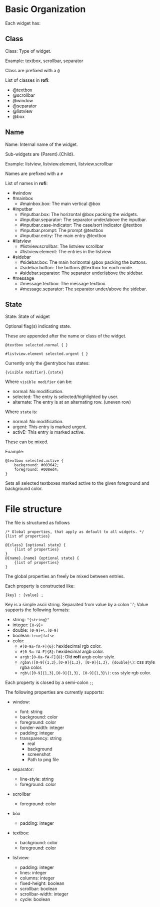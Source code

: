 # Basic Organization

Each widget has:

## Class

Class: Type of widget.

Example: textbox, scrollbar, separator

Class are prefixed with a `@`


List of classes in **rofi**:

 * @textbox
 * @scrollbar
 * @window
 * @separator
 * @listview
 * @box

## Name

Name: Internal name of the widget.

Sub-widgets are {Parent}.{Child}.

Example: listview, listview.element, listview.scrollbar

Names are prefixed with a `#`

List of names in **rofi**:

 * #window
 * #mainbox
   * #mainbox.box: The main vertical @box
 * #inputbar
   * #inputbar.box: The horizontal @box packing the widgets.
   * #inputbar.separator: The separator under/above the inputbar.
   * #inputbar.case-indicator: The case/sort indicator @textbox
   * #inputbar.prompt: The prompt @textbox
   * #inputbar.entry: The main entry @textbox
 * #listview
    * #listview.scrollbar: The listview scrollbar
    * #listview.element: The entries in the listview
 * #sidebar
   * #sidebar.box: The main horizontal @box packing the buttons.
   * #sidebar.button: The buttons @textbox for each mode.
   * #sidebar.separator: The separator under/above the sidebar.
 * #message
   * #message.textbox: The message textbox.
   * #message.separator: The separator under/above the sidebar.

## State

State: State of widget

Optional flag(s) indicating state.

These are appended after the name or class of the widget.

`@textbox selected.normal { }`

`#listview.element selected.urgent { }`

Currently only the @entrybox has states:

`{visible modifier}.{state}`

Where `visible modifier` can be:
 * normal: No modification.
 * selected: The entry is selected/highlighted by user.
 * alternate: The entry is at an alternating row. (uneven row)

Where `state` is:
 * normal: No modification.
 * urgent: This entry is marked urgent.
 * activE: This entry is marked active.

These can be mixed.

Example:
```
@textbox selected.active {
    background: #003642;
    foreground: #008ed4;
}
```

Sets all selected textboxes marked active to the given foreground and background color.

# File structure

The file is structured as follows

```
/* Global properties, that apply as default to all widgets. */
{list of properties}

@{class} {optional state} {
    {list of properties}
}
@{name}.{name} {optional state} {
    {list of properties}
}
```

The global properties an freeĺy be mixed between entries.

Each property is constructed like:
```
{key} : {value} ;
```
Key is a simple ascii string.
Separated from value by a colon ':';
Value supports the following formats:

 * string:  `"{string}"`
 * integer: `[0-9]+`
 * double:  `[0-9]+\.[0-9]`
 * boolean: `true|false`
 * color:
    * `#[0-9a-fA-F]{6}`: hexidecimal rgb color.
    * `#[0-9a-fA-F]{8}`:  hexidecimal argb color.
    * `argb:[0-0a-fA-F]{8}`: Old **rofi** argb color style.
    * `rgba\([0-9]{1,3},[0-9]{1,3}, [0-9]{1,3}, {double}\)`: css style rgba color.
    * `rgb\([0-9]{1,3},[0-9]{1,3}, [0-9]{1,3}\)`: css style rgb color.

Each property is closed by a semi-colon `;`;

The following properties are currently supports:

 * window:
    * font:            string
    * background:      color
    * foreground:      color
    * border-width:    integer
    * padding:         integer
    * transparency:    string
        - real
        - background
        - screenshot
        - Path to png file

 * separator:
    * line-style:      string
    * foreground:      color

  * scrollbar
    * foreground:      color

  * box
    * padding:         integer

 * textbox:
   *  background:      color
   *  foreground:      color

  * listview:
    * padding:         integer
    * lines:           integer
    * columns:         integer
    * fixed-height:    boolean
    * scrollbar:       boolean
    * scrollbar-width: integer
    * cycle:           boolean
